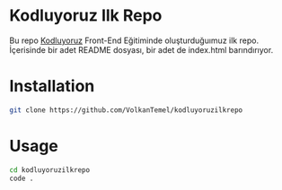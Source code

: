 # Kodluyoruz Ilk Repo

Bu repo [Kodluyoruz](https://www.kodluyoruz.org/) Front-End Eğitiminde oluşturduğuımuz ilk repo. İçerisinde bir adet README dosyası, bir adet de index.html barındırıyor.

# Installation

```bash
git clone https://github.com/VolkanTemel/kodluyoruzilkrepo
```

# Usage

```bash
cd kodluyoruzilkrepo
code .
```